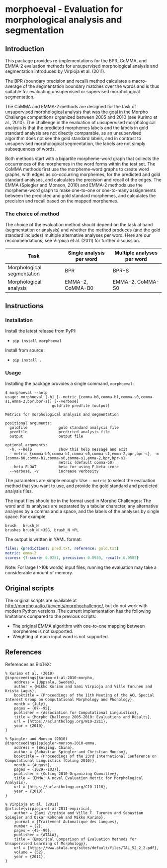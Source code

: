 # morphoeval - Evaluation for morphological analysis and segmentation

## Introduction

This package provides re-implementations for the BPR, CoMMA, and
EMMA-2 evaluation methods for unsupervised morphological analysis and
segmentation introduced by Virpioja et al. (2011).

The BPR (boundary precision and recall) method calculates a
macro-average of the segmentation boundary matches over the words and
is thus suitable for evaluating unsupervised or supervised
morphological segmentation.

The CoMMA and EMMA-2 methods are designed for the task of unsupervised
morphological analysis that was the goal in the Morpho Challenge
competitions organized between 2005 and 2010 (see Kurimo et al.,
2010). The challenge in the evaluation of unsupervised morphological
analysis is that the predicted morphemes labels and the labels in gold
standard analysis are not directly comparable, as an unsupervised
algorithm does not see the gold standard labels, and in contrast to
unsupervised morphological segmentation, the labels are not simply
subsequences of words.

Both methods start with a bipartite morpheme-word graph that collects
the occurrences of the morphemes in the word forms within the test
set. The CoMMA methods first use the morpheme-word graphs to create
word graphs, with edges as co-occurring morphemes, for the predicted
and gold standard analyses, and calculates the precision and recall of
the edges. The EMMA (Spiegler and Monson, 2010) and EMMA-2 methods use
the morpheme-word graph to make one-to-one or one-to-many assignments
between the predicted and gold standard morphemes, and calculates the
precision and recall based on the mapped morphemes.

### The choice of method

The choice of the evaluation method should depend on the task at hand
(segmentation or analysis) and whether the method produces (and the
gold standard includes) multiple alternative analyses per word. Here
are our recommendations; see Virpioja et al. (2011) for further
discussion.

| Task                       | Single analysis per word | Multiple analyses per word |
|----------------------------|--------------------------|----------------------------|
| Morphological segmentation | BPR                      | BPR-S                      |
| Morphological analysis     | EMMA-2, CoMMA-B0         | EMMA-2, CoMMA-S0           |

## Instructions

### Installation

Install the latest release from PyPI:
* `pip install morphoeval`

Install from source:
* `pip install .`

### Usage

Installing the package provides a single command, `morphoeval`:

```
$ morphoeval --help
usage: morphoeval [-h] [--metric {comma-b0,comma-b1,comma-s0,comma-s1,emma-2,bpr,bpr-s}] [--verbose]
                     goldfile predfile [output]

Metrics for morphological analysis and segmentation

positional arguments:
  goldfile              gold standard analysis file
  predfile              predicted analysis file
  output                output file

optional arguments:
  -h, --help            show this help message and exit
  --metric {comma-b0,comma-b1,comma-s0,comma-s1,emma-2,bpr,bpr-s}, -m {comma-b0,comma-b1,comma-s0,comma-s1,emma-2,bpr,bpr-s}
                        metric (default comma-b0)
  --beta FLOAT          beta for using F_beta score
  --verbose, -v         increase verbosity
```

The parameters are simple enough: Use `--metric` to select the
evaluation method that you want to use, and provide the gold standard
and predicted analysis files.

The input files should be in the format used in Morpho Challenges:
The word and its analyses are separated by a tabular character, any
alternative analyses by a comma and a space, and the labels of the
analyses by single space. For example:

```
brush	brush_N
brushes	brush_N +3SG, brush_N +PL
```

The output is written in YAML format:

```yaml
files: {predictions: pred.txt, reference: gold.txt}
metric: emma-2
scores: {f-score: 0.9251, precision: 0.8939, recall: 0.9585}
```

Note: For large (>10k words) input files, running the evaluation may
take a considerable amount of memory.

## Original scripts

The original scripts are available at
http://morpho.aalto.fi/events/morphochallenge/, but do not work with
modern Python versions. The current implementation has the following
limitations compared to the previous scripts:

- The original EMMA algorithm with one-to-one mapping between
  morphemes is not supported.
- Weighting of each input word is not supported.

## References

References as BibTeX:

```
% Kurimo et al. (2010)
@inproceedings{kurimo-et-al-2010-morpho,
    address = {Uppsala, Sweden},
    author = {Mikko Kurimo and Sami Virpioja and Ville Turunen and Krista Lagus},
    booktitle = {Proceedings of the 11th Meeting of the ACL Special Interest Group on Computational Morphology and Phonology},
    month = {July},
    pages = {87--95},
    publisher = {Association for Computational Linguistics},
    title = {Morpho Challenge 2005-2010: Evaluations and Results},
    url = {https://aclanthology.org/W10-2211},
    year = {2010},
}

% Spiegler and Monson (2010)
@inproceedings{spiegler-monson-2010-emma,
    address = {Beijing, China},
    author = {Sebastian Spiegler and Christian Monson},
    booktitle = {Proceedings of the 23rd International Conference on Computational Linguistics (Coling 2010)},
    month = {August},
    pages = {1029--1037},
    publisher = {Coling 2010 Organizing Committee},
    title = {EMMA: A novel Evaluation Metric for Morphological Analysis},
    url = {https://aclanthology.org/C10-1116},
    year = {2010},
}

% Virpioja et al. (2011)
@article{virpioja-et-al-2011-empirical,
    author = {Sami Virpioja and Ville T. Turunen and Sebastian Spiegler and Oskar Kohonen and Mikko Kurimo},
    journal = {Traitement Automatique des Langues},
    number = {2},
    pages = {45--90},
    publisher = {ATALA},
    title = {Empirical Comparison of Evaluation Methods for Unsupervised Learning of Morphology},
    url = {https://www.atala.org/sites/default/files/TAL_52_2_2.pdf},
    volume = {52},
    year = {2011},
}
```
